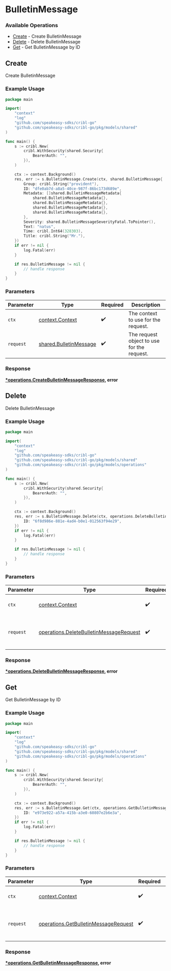 # BulletinMessage

### Available Operations

* [Create](#create) - Create BulletinMessage
* [Delete](#delete) - Delete BulletinMessage
* [Get](#get) - Get BulletinMessage by ID

## Create

Create BulletinMessage

### Example Usage

```go
package main

import(
	"context"
	"log"
	"github.com/speakeasy-sdks/cribl-go"
	"github.com/speakeasy-sdks/cribl-go/pkg/models/shared"
)

func main() {
    s := cribl.New(
        cribl.WithSecurity(shared.Security{
            BearerAuth: "",
        }),
    )

    ctx := context.Background()
    res, err := s.BulletinMessage.Create(ctx, shared.BulletinMessage{
        Group: cribl.String("provident"),
        ID: "dfe0ab7d-a8a5-40ce-987f-86bc173d689e",
        Metadata: []shared.BulletinMessageMetadata{
            shared.BulletinMessageMetadata{},
            shared.BulletinMessageMetadata{},
            shared.BulletinMessageMetadata{},
            shared.BulletinMessageMetadata{},
        },
        Severity: shared.BulletinMessageSeverityFatal.ToPointer(),
        Text: "natus",
        Time: cribl.Int64(328303),
        Title: cribl.String("Mr."),
    })
    if err != nil {
        log.Fatal(err)
    }

    if res.BulletinMessage != nil {
        // handle response
    }
}
```

### Parameters

| Parameter                                                        | Type                                                             | Required                                                         | Description                                                      |
| ---------------------------------------------------------------- | ---------------------------------------------------------------- | ---------------------------------------------------------------- | ---------------------------------------------------------------- |
| `ctx`                                                            | [context.Context](https://pkg.go.dev/context#Context)            | :heavy_check_mark:                                               | The context to use for the request.                              |
| `request`                                                        | [shared.BulletinMessage](../../models/shared/bulletinmessage.md) | :heavy_check_mark:                                               | The request object to use for the request.                       |


### Response

**[*operations.CreateBulletinMessageResponse](../../models/operations/createbulletinmessageresponse.md), error**


## Delete

Delete BulletinMessage

### Example Usage

```go
package main

import(
	"context"
	"log"
	"github.com/speakeasy-sdks/cribl-go"
	"github.com/speakeasy-sdks/cribl-go/pkg/models/shared"
	"github.com/speakeasy-sdks/cribl-go/pkg/models/operations"
)

func main() {
    s := cribl.New(
        cribl.WithSecurity(shared.Security{
            BearerAuth: "",
        }),
    )

    ctx := context.Background()
    res, err := s.BulletinMessage.Delete(ctx, operations.DeleteBulletinMessageRequest{
        ID: "6f8d986e-881e-4ad4-b0e1-012563f94e29",
    })
    if err != nil {
        log.Fatal(err)
    }

    if res.BulletinMessage != nil {
        // handle response
    }
}
```

### Parameters

| Parameter                                                                                          | Type                                                                                               | Required                                                                                           | Description                                                                                        |
| -------------------------------------------------------------------------------------------------- | -------------------------------------------------------------------------------------------------- | -------------------------------------------------------------------------------------------------- | -------------------------------------------------------------------------------------------------- |
| `ctx`                                                                                              | [context.Context](https://pkg.go.dev/context#Context)                                              | :heavy_check_mark:                                                                                 | The context to use for the request.                                                                |
| `request`                                                                                          | [operations.DeleteBulletinMessageRequest](../../models/operations/deletebulletinmessagerequest.md) | :heavy_check_mark:                                                                                 | The request object to use for the request.                                                         |


### Response

**[*operations.DeleteBulletinMessageResponse](../../models/operations/deletebulletinmessageresponse.md), error**


## Get

Get BulletinMessage by ID

### Example Usage

```go
package main

import(
	"context"
	"log"
	"github.com/speakeasy-sdks/cribl-go"
	"github.com/speakeasy-sdks/cribl-go/pkg/models/shared"
	"github.com/speakeasy-sdks/cribl-go/pkg/models/operations"
)

func main() {
    s := cribl.New(
        cribl.WithSecurity(shared.Security{
            BearerAuth: "",
        }),
    )

    ctx := context.Background()
    res, err := s.BulletinMessage.Get(ctx, operations.GetBulletinMessageRequest{
        ID: "e973e922-a57a-415b-a3e0-60807e2b6e3a",
    })
    if err != nil {
        log.Fatal(err)
    }

    if res.BulletinMessage != nil {
        // handle response
    }
}
```

### Parameters

| Parameter                                                                                    | Type                                                                                         | Required                                                                                     | Description                                                                                  |
| -------------------------------------------------------------------------------------------- | -------------------------------------------------------------------------------------------- | -------------------------------------------------------------------------------------------- | -------------------------------------------------------------------------------------------- |
| `ctx`                                                                                        | [context.Context](https://pkg.go.dev/context#Context)                                        | :heavy_check_mark:                                                                           | The context to use for the request.                                                          |
| `request`                                                                                    | [operations.GetBulletinMessageRequest](../../models/operations/getbulletinmessagerequest.md) | :heavy_check_mark:                                                                           | The request object to use for the request.                                                   |


### Response

**[*operations.GetBulletinMessageResponse](../../models/operations/getbulletinmessageresponse.md), error**

